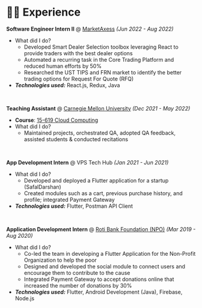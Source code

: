 # 👨‍💻 Experience

**Software Engineer Intern II** @ [MarketAxess](https://www.marketaxess.com/) _(Jun 2022 - Aug 2022)_
- What did I do?
  - Developed Smart Dealer Selection toolbox leveraging React to provide traders with the best dealer options
  - Automated a recurring task in the Core Trading Platform and reduced human efforts by 50%
  - Researched the UST TIPS and FRN market to identify the better trading options for Request For Quote (RFQ)
- _**Technologies used:**_ React.js, Redux, Java

&nbsp;

**Teaching Assistant** @ [Carnegie Mellon University](https://www.cmu.edu) _(Dec 2021 - May 2022)_
- **Course**: [15-619 Cloud Computing](https://www.cs.cmu.edu/~msakr/15619-s22/index.html)<br />
- What did I do?
  - Maintained projects, orchestrated QA, adopted QA feedback, assisted students & conducted recitations

&nbsp;

**App Development Intern** @ VPS Tech Hub _(Jan 2021 - Jun 2021)_
- What did I do?
  - Developed and deployed a Flutter application for a startup (SafalDarshan)
  - Created modules such as a cart, previous purchase history, and profile; integrated Payment Gateway
- _**Technologies used:**_ Flutter, Postman API Client

&nbsp;

**Application Development Intern** @ [Roti Bank Foundation (NPO)](https://rotibankfoundation.org/) _(Mar 2019 - Aug 2020)_
- What did I do?
  - Co-led the team in developing a Flutter Application for the Non-Profit Organization to help the poor
  - Designed and developed the social module to connect users and encourage them to contribute to the cause
  - Integrated Payment Gateway to accept donations online that increased the number of donations by 30%
- _**Technologies used:**_ Flutter, Android Development (Java), Firebase, Node.js